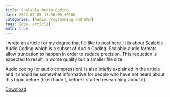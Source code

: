 ```yaml
---
title: Scalable Audio Coding
date: 2022-07-05 13:30:00 +0100
categories: [Audio Programming and DSP]
tags: [dsp, article]
math: true
---
```


I wrote an article for my degree that I'd like to post here. It is about Scalable Audio Coding which is a subset of Audio Coding. Scalable audio formats allow truncation to happen in order to reduce precision. This reduction is expected to result in worse quality but a smaller file size.

Audio coding (or audio compression) is also briefly explained in the article and it should be somewhat informative for people who have not heard about this topic before (like I hadn't, before I started researching about it). 

[Download](../../assets/AudioProgrammingAndDSP/Scalable_Audio_Coding_Article_v2.pdf)